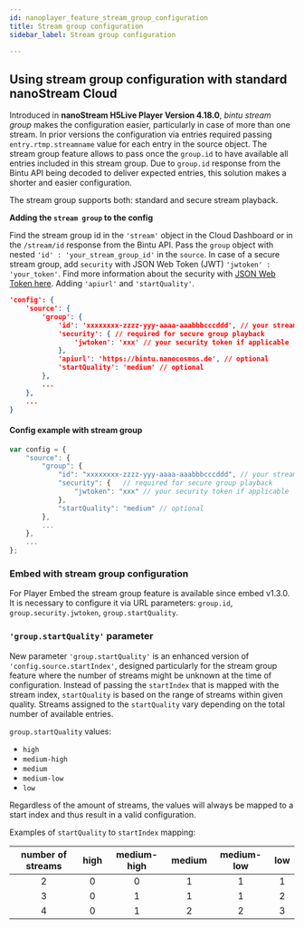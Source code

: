 ```yaml
---
id: nanoplayer_feature_stream_group_configuration
title: Stream group configuration
sidebar_label: Stream group configuration

---
```


## Using stream group configuration with standard nanoStream Cloud

Introduced in **nanoStream H5Live Player Version 4.18.0**, *bintu stream group* makes the configuration easier, particularly in case of more than one stream. In prior versions the configuration via entries required passing `entry.rtmp.streamname` value for each entry in the source object. The stream group feature allows to pass once the `group.id` to have available all entries included in this stream group. Due to `group.id` response from the Bintu API being decoded to deliver expected entries, this solution makes a shorter and easier configuration.

The stream group supports both: standard and secure stream playback.

**Adding the `stream group` to the config**

Find the stream group id in the `'stream'` object in the Cloud Dashboard or in the `/stream/id` response from the Bintu API. Pass the `group` object with nested `'id' : 'your_stream_group_id'` in the `source`. In case of a secure stream group, add `security` with JSON Web Token (JWT) `'jwtoken' : 'your_token'`. Find more information about the security with [JSON Web Token here](https://docs.nanocosmos.de/docs/nanoplayer/nanoplayer_token_security).
Adding `'apiurl'` and `'startQuality'`.

```json
'config': {
    'source': {
        'group': {
            'id': 'xxxxxxxx-zzzz-yyy-aaaa-aaabbbcccddd', // your stream group id
            'security': { // required for secure group playback
                'jwtoken': 'xxx' // your security token if applicable
            },
            'apiurl': 'https://bintu.nanocosmos.de', // optional
            'startQuality': 'medium' // optional
        },
        ...
    },
    ...
}
```

#### Config example with stream group

```javascript
var config = {
    "source": {
        "group": {
            "id": "xxxxxxxx-zzzz-yyy-aaaa-aaabbbcccddd", // your stream group id
            "security": {   // required for secure group playback
                "jwtoken": "xxx" // your security token if applicable
            },
            "startQuality": "medium" // optional
        },
        ...
    },
    ...
};
```

### Embed with stream group configuration

For Player Embed the stream group feature is available since embed v1.3.0. It is necessary to configure it via URL parameters: `group.id`, `group.security.jwtoken`, `group.startQuality`.

### `'group.startQuality'` parameter

New parameter `'group.startQuality'` is an enhanced version of `'config.source.startIndex'`, designed particularly for the stream group feature where the number of streams might be unknown at the time of configuration. Instead of passing the `startIndex` that is mapped with the stream index, `startQuality` is based on the range of streams within given quality. Streams assigned to the `startQuality` vary depending on the total number of available entries.

`group.startQuality` values:
- `high`
- `medium-high`
- `medium`
- `medium-low`
- `low`

Regardless of the amount of streams, the values will always be mapped to a start index and thus result in a valid configuration.

Examples of `startQuality` to `startIndex` mapping:

|number of streams|high|medium-high|medium|medium-low|low|
|:-:|:-:|:-:|:-:|:-:|:-:|
|2|0|0|1|1|1|
|3|0|1|1|1|2|
|4|0|1|2|2|3|
